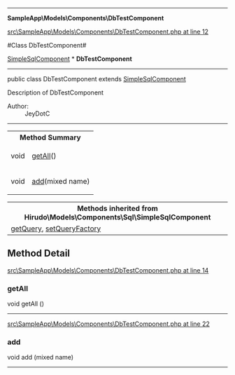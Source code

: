 

- - -

**SampleApp\Models\Components\DbTestComponent**


<a href="https://github.com/JeyDotC/Hirudo/blob/master/src/SampleApp/Models/Components/DbTestComponent.php#L12" >src\SampleApp\Models\Components\DbTestComponent.php at line 12</a>

#Class DbTestComponent#

<a href="">SimpleSqlComponent</a>
    * **DbTestComponent**




- - -

<p class="signature"><span class='k'>public  class</span> <span class='nx'>DbTestComponent</span>
extends <a href="">SimpleSqlComponent</a>

</p>

<div class="comment" id="overview_description"><p>Description of DbTestComponent</p></div>

<dl>
<dt>Author:</dt>
<dd>JeyDotC</dd>
</dl>


- - -

<table id="summary_method">
<tr><th colspan="2">Method Summary</th></tr>
<tr>
<td><span class='k'></span> <span class='nx'>void</span></td>
<td class="description"><p class="name"><a href="#getall">getAll</a>()</p></td>
</tr>
<tr>
<td><span class='k'></span> <span class='nx'>void</span></td>
<td class="description"><p class="name"><a href="#add">add</a>(mixed name)</p></td>
</tr>
</table>

<table class="inherit">
<tr><th colspan="2">Methods inherited from Hirudo\Models\Components\Sql\SimpleSqlComponent</th></tr>
<tr><td><a href="">getQuery</a>, <a href="">setQueryFactory</a></td></tr></table>

<h2 id="detail_method">Method Detail</h2>

<a href="https://github.com/JeyDotC/Hirudo/blob/master/src/SampleApp/Models/Components/DbTestComponent.php#L14" >src\SampleApp\Models\Components\DbTestComponent.php at line 14</a>

<h3 id="getAll()">getAll</h3>
<span class='k'></span> <span class='nx'>void</span> <span class='nf'>getAll</span> ()

<div class="details">

</div>

- - -


<a href="https://github.com/JeyDotC/Hirudo/blob/master/src/SampleApp/Models/Components/DbTestComponent.php#L22" >src\SampleApp\Models\Components\DbTestComponent.php at line 22</a>

<h3 id="add()">add</h3>
<span class='k'></span> <span class='nx'>void</span> <span class='nf'>add</span> (mixed name)

<div class="details">

</div>

- - -

